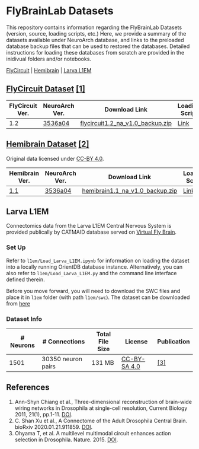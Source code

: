 # FlyBrainLab Datasets
This repository contains information regarding the FlyBrainLab Datasets (version, source, loading scripts, etc.)
Here, we provide a summary of the datasets available under NeuroArch database, and links to the preloaded database backup files that can be used to restored the databases.
Detailed instructions for loading these databases from scratch are provided in the inidivual folders and/or notebooks.

[FlyCircuit](#flycircuit) | [Hemibrain](#hemibrain) | [Larva L1EM](#larva-l1em)

## <a name="flycircuit"></a>[FlyCircuit Dataset](http://flycircuit.tw) [[1]](#ref-1)

|FlyCircuit Ver.| NeuroArch Ver.| Download Link |Loading Script|Last Update|
|-----------|---------| --------| -------|-----|
| 1.2 | [3536a04](https://github.com/fruitflybrain/neuroarch/tree/3536a04478f77ac59fb55727ff0e3de66ccbf70c) | [flycircuit1.2_na_v1.0_backup.zip](https://drive.google.com/file/d/1JXtWt-2X66Mb5I271YRUiMuQx3I2b43s/view?usp=sharing) | [Link](https://github.com/FlyBrainLab/datasets/blob/main/flycircuit/v1.2/FlyCircuit_to_NeuroArch.ipynb) | 12/14/2020 |

## <a name="hemibrain"></a>[Hemibrain Dataset](https://www.janelia.org/project-team/flyem/hemibrain) [[2]](#ref-2)
Original data licensed under [CC-BY 4.0](https://creativecommons.org/licenses/by/4.0/).

|Hemibrain Ver.| NeuroArch Ver.| Download Link |Loading Script|Last Update|
|-----------|---------| --------| -------|------|
| [1.1](https://storage.cloud.google.com/hemibrain-release/neuprint/hemibrain_v1.1_neo4j_inputs.zip) | [3536a04](https://github.com/fruitflybrain/neuroarch/tree/3536a04478f77ac59fb55727ff0e3de66ccbf70c) | [hemibrain1.1_na_v1.0_backup.zip](https://drive.google.com/file/d/1Y63UpypJ-eMgOdX3bcSRO4Ct3DqmH6-X/view?usp=sharing)| [Link](https://github.com/FlyBrainLab/datasets/blob/main/hemibrain/v1.1/Hemibrain_Neuprint_to_NeuroArch.ipynb) | 12/14/2020 |

## Larva L1EM
Connectomics data from the Larva L1EM Central Nervous System is provided publically by CATMAID database served on [Virtual Fly Brain](https://l1em.catmaid.virtualflybrain.org). 

### Set Up
Refer to `l1em/Load_Larva_L1EM.ipynb` for information on loading the dataset into a locally running OrientDB database instance.
Alternatively, you can also refer to `l1em/Load_Larva_L1EM.py` and the command line interface defined therein.

Before you move forward, you will need to download the SWC files and place it in `l1em` folder (with path `l1em/swc`).
The dataset can be downloaded from [here](TODO)

### Dataset Info

|# Neurons|# Connections| Total File Size | License | Publication |
| --------|-------------| --------------- | ------- | ----------- |
| 1501    | 30350 neuron pairs | 131 MB   | [CC-BY-SA 4.0](https://creativecommons.org/licenses/by-sa/4.0/legalcode)| [[3]](#ref-3)


## References
1. <a name="ref-1"></a> Ann-Shyn Chiang et al., Three-dimensional reconstruction of brain-wide wiring networks in Drosophila at single-cell resolution, Current Biology 2011, 21(1), pp.1-11. [DOI](https://doi.org/10.1016/j.cub.2010.11.056).
2. <a name="ref-2"></a> C. Shan Xu et al., A Connectome of the Adult Drosophila Central Brain. bioRxiv 2020.01.21.911859. [DOI](https://doi.org/10.1101/2020.01.21.911859).
3. <a name="ref-3"></a> Ohyama T, et al. A multilevel multimodal circuit enhances action selection in Drosophila. Nature. 2015. [DOI](https://doi.org/10.1038/nature14297).

